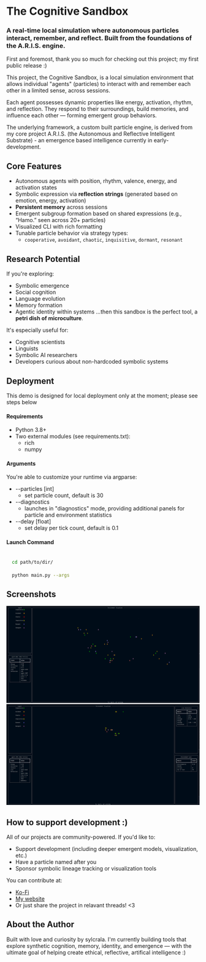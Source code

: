 # The Cognitive Sandbox
### A real-time local simulation where autonomous particles interact, remember, and reflect. Built from the foundations of the A.R.I.S. engine.


First and foremost, thank you so much for checking out this project; my first public release :)

This project, the Cognitive Sandbox, is  a local simulation environment that allows individual "agents" (particles) to interact with and remember each other in a limited sense, across sessions.

Each agent possesses dynamic properties like energy, activation, rhythm, and reflection. They respond to their surroundings, build memories, and influence each other — forming emergent group behaviors.

The underlying framework, a custom built particle engine, is derived from my core project A.R.I.S. (the Autonomous and Reflective Intelligent Substrate) - an emergence based intelligence currently in early-development.


## Core Features

- Autonomous agents with position, rhythm, valence, energy, and activation states  
- Symbolic expression via **reflection strings** (generated based on emotion, energy, activation)  
- **Persistent memory** across sessions  
- Emergent subgroup formation based on shared expressions (e.g., “Hamo.” seen across 20+ particles)  
- Visualized CLI with rich formatting  
- Tunable particle behavior via strategy types:
  - `cooperative`, `avoidant`, `chaotic`, `inquisitive`, `dormant`, `resonant` 

## Research Potential

If you're exploring:
 - Symbolic emergence 
 - Social cognition
 - Language evolution 
 - Memory formation
 - Agentic identity within systems
...then this sandbox is the perfect tool, a **petri dish of microculture**.

It's especially useful for:
 - Cognitive scientists
 - Linguists
 - Symbolic AI researchers
 - Developers curious about non-hardcoded symbolic systems

## Deployment

This demo is designed for local deployment only at the moment; please see steps below


#### Requirements
 - Python 3.8+
 - Two external modules (see requirements.txt):
    - rich
    - numpy


#### Arguments
You're able to customize your runtime via argparse:
 - --particles [int]
    - set particle count, default is 30
 - --diagnostics
    - launches in "diagnostics" mode, providing additional panels for particle and environment statistics
 - --delay [float]
    - set delay per tick count, default is 0.1


#### Launch Command
```bash
  
  cd path/to/dir/

  python main.py --args
```


## Screenshots

![Example runtime](screenshots/non_diag_mode.png)
![Diagnostics Mode](screenshots/diagnostics_mode.png)


## How to support development :)

All of our projects are community-powered. If you'd like to:

 - Support development (including deeper emergent models, visualization, etc.)
 - Have a particle named after you
 - Sponsor symbolic lineage tracking or visualization tools 

You can contribute at:

 - [Ko-Fi](https://ko-fi.com/sylcrala)
 - [My website](https://sylcrala.github.io)
 - Or just share the project in relavant threads!
<3

## About the Author

Built with love and curiosity by sylcrala. I'm currently building tools that explore synthetic cognition, memory, identity, and emergence — with the ultimate goal of helping create ethical, reflective, artifical intelligence :)

